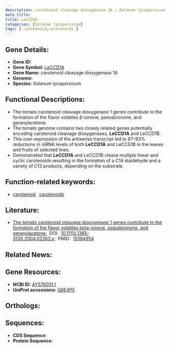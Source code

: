 ```yaml
---
description: carotenoid cleavage dioxygenase 1A ; Solanum lycopersicum
meta_title:
title: LeCCD1A
categories: [Solanum lycopersicum]
tags: [ carotenoid,carotenoids ]
---
```


## Gene Details:
- **Gene ID:** []()
- **Gene Symbol:** <u>LeCCD1A</u>
- **Gene Name:** carotenoid cleavage dioxygenase 1A
- **Genome:** 
- **Species:** *Solanum lycopersicum*

## Functional Descriptions:
   - The tomato carotenoid cleavage dioxygenase 1 genes contribute to the formation of the flavor volatiles β-ionone, pseudoionone, and geranylacetone.
   - The tomato genome contains two closely related genes potentially encoding carotenoid cleavage dioxygenases, **LeCCD1A** and LeCCD1B.
   - This over-expression of the antisense transcript led to 87–93% reductions in mRNA levels of both **LeCCD1A** and LeCCD1B in the leaves and fruits of selected lines.
   - Demonstrated that **LeCCD1A** and LeCCD1B cleave multiple linear and cyclic carotenoids resulting in the formation of a C14 dialdehyde and a variety of C13 products, depending on the substrate.

## Function-related keywords:
   - [carotenoid](/tags/carotenoid/),&nbsp;&nbsp;[carotenoids](/tags/carotenoids/)

## Literature:
   - [The tomato carotenoid cleavage dioxygenase 1 genes contribute to the formation of the flavor volatiles beta-ionone, pseudoionone, and geranylacetone.](https://www.doi.org/10.1111/j.1365-313X.2004.02263.x)&nbsp;&nbsp;DOI:&nbsp;&nbsp;[10.1111/j.1365-313X.2004.02263.x](https://www.doi.org/10.1111/j.1365-313X.2004.02263.x);&nbsp;&nbsp;PMID:&nbsp;&nbsp;[15584954](https://pubmed.ncbi.nlm.nih.gov/15584954/)

## Related News:

## Gene Resources:
- **NCBI ID:**  [AY576001.1](https://www.ncbi.nlm.nih.gov/search/all/?term=AY576001.1)
- **UniProt accessions:**  [Q6E4P5](https://www.uniprot.org/uniprotkb/Q6E4P5/entry)

## Orthologs:

## Sequences:
- **CDS Sequence:**
- **Protein Sequence:**
